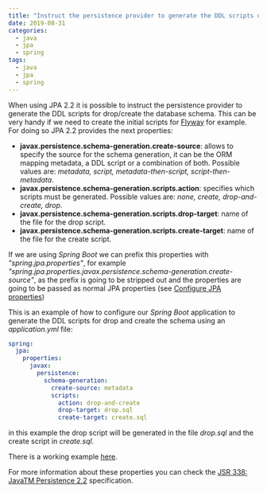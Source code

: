 ```yaml
---
title: "Instruct the persistence provider to generate the DDL scripts using JPA 2.2 properties"
date: 2019-08-31
categories:
  - java
  - jpa
  - spring
tags:
  - java
  - jpa
  - spring
---
```


When using JPA 2.2 it is possible to instruct the persistence provider to generate the DDL scripts for drop/create the database schema. This can be very handy if we need to create the initial scripts for [Flyway][flyway-site] for example. For doing so JPA 2.2 provides the next properties:

- **javax.persistence.schema-generation.create-source**: allows to specify the source for the schema generation, it can be the ORM mapping metadata, a DDL script or a combination of both. Possible values are: *metadata, script, metadata-then-script, script-then-metadata*.
- **javax.persistence.schema-generation.scripts.action**: specifies which scripts must be generated. Possible values are: *none, create, drop-and-create, drop*.
- **javax.persistence.schema-generation.scripts.drop-target**: name of the file for the drop script.
- **javax.persistence.schema-generation.scripts.create-target**: name of the file for the create script.

If we are using *Spring Boot* we can prefix this properties with *"spring.jpa.properties"*, for example *"spring.jpa.properties.javax.persistence.schema-generation.create-source"*, as the
prefix is going to be stripped out and the properties are going to be passed as normal JPA properties (see [Configure JPA properties][spring-boot-jpa-properties])

This is an example of how to configure our *Spring Boot* application to generate the DDL scripts for drop and create the schema using an *application.yml* file:

```yml
spring:
  jpa:
    properties:
      javax:
        persistence:
          schema-generation:
            create-source: metadata
            scripts:
              action: drop-and-create
              drop-target: drop.sql
              create-target: create.sql
```

in this example the drop script will be generated in the file *drop.sql* and the create script in *create.sql*.

There is a working example [here][github-example].

For more information about these properties you can check the [JSR 338: JavaTM Persistence 2.2][jpa2-specification] specification.

[spring-boot-jpa-properties]: https://docs.spring.io/spring-boot/docs/2.1.7.RELEASE/reference/html/howto-data-access.html#howto-configure-jpa-properties
[github-example]: https://github.com/josemalonsom/blog-examples/tree/master/java/jpa/jpa-generate-ddl-script
[jpa2-specification]: https://jcp.org/en/jsr/detail?id=338
[flyway-site]: https://flywaydb.org/
